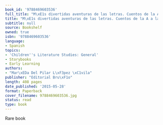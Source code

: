 ```yaml
---
book_id: '9788469603536'
full_title: "M\xE1s divertidas aventuras de las letras. Cuentos de la A a la Z"
title: "M\xE1s divertidas aventuras de las letras. Cuentos de la A a la Z"
subtitle: null
source: Bookshelf
owned: true
isbn: '9788469603536'
language:
- Spanish
topics:
- 'Children''s Literature Studies: General'
- Storybooks
- Early Learning
authors:
- "Mar\xEDa Del Pilar L\xF3pez \xC1vila"
publisher: "Editorial Bru\xF1o"
length: 408 pages
date_published: '2015-05-28'
format: Paperback
cover_filename: 9788469603536.jpg
status: read
type: book
---
```

Rare book
